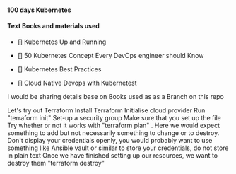 #### 100 days Kubernetes

#### Text Books and materials used

- [] Kubernetes Up and Running

- [] 50 Kubernetes Concept Every DevOps engineer should Know

- [] Kubernetes Best Practices

- [] Cloud Native Devops with Kubernetest

I would be sharing details base on Books used as as a Branch on this repo

Let's try out Terraform
Install Terraform
Initialise cloud provider
Run "terraform init"
Set-up a security group
Make sure that you set up the file
Try whether or not it works with "terraform plan" . Here we would expect something to add but 
not necessarily something to change or to destroy.
Don't display your credentials openly, you would probably want to use something like Ansible 
vault or similar to store your credentials, do not store in plain text
Once we have finished setting up our resources, we want to destroy them "terraform destroy"

